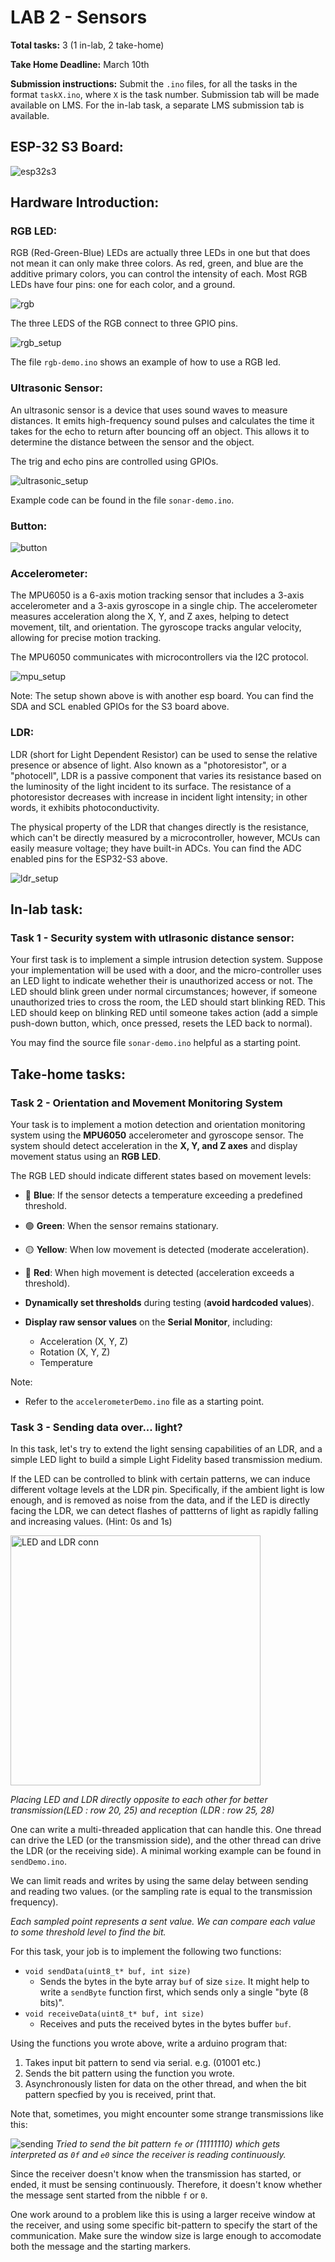 # LAB 2 - Sensors
**Total tasks:** 3 (1 in-lab, 2 take-home)

**Take Home Deadline:** March 10th

**Submission instructions:** Submit the `.ino` files, for all the tasks in the format `taskX.ino`, where `X` is the task number. Submission tab will be made available on LMS. For the in-lab task, a separate LMS submission tab is available.

## ESP-32 S3 Board:

![esp32s3](images/esp32-S3-DevKitC-1-original-pinout-low.jpg)

## Hardware Introduction:

### RGB LED:

RGB (Red-Green-Blue) LEDs are actually three LEDs in one but that does not mean it can only make three colors. As red, green, and blue are the additive primary colors, you can control the intensity of each. Most RGB LEDs have four pins: one for each color, and a ground.

![rgb](images/rgb.png)

The three LEDS of the RGB connect to three GPIO pins.

![rgb_setup](images/rgb_setup.png)

The file `rgb-demo.ino` shows an example of how to use a RGB led.

### Ultrasonic Sensor:

An ultrasonic sensor is a device that uses sound waves to measure distances. It emits high-frequency sound pulses and calculates the time it takes for the echo to return after bouncing off an object. This allows it to determine the distance between the sensor and the object.

The trig and echo pins are controlled using GPIOs.

![ultrasonic_setup](images/ultrasonic_setup.png)

Example code can be found in the file `sonar-demo.ino`.

### Button:

![button](images/ezbutton_setup.jpeg)

### Accelerometer:

The MPU6050 is a 6-axis motion tracking sensor that includes a 3-axis accelerometer and a 3-axis gyroscope in a single chip. The accelerometer measures acceleration along the X, Y, and Z axes, helping to detect movement, tilt, and orientation. The gyroscope tracks angular velocity, allowing for precise motion tracking.

The MPU6050 communicates with microcontrollers via the I2C protocol.

![mpu_setup](images/mpu_setup.png)

Note: The setup shown above is with another esp board. You can find the SDA and SCL enabled GPIOs for the S3 board above.

### LDR:
LDR (short for Light Dependent Resistor) can be used to sense the relative presence or absence of light. Also known as a "photoresistor", or a "photocell", LDR is a passive component that varies its resistance based on the luminosity of the light incident to its surface. The resistance of a photoresistor decreases with increase in incident light intensity; in other words, it exhibits photoconductivity.

The physical property of the LDR that changes directly is the resistance, which can't be directly measured by a microcontroller, however, MCUs can easily measure voltage; they have built-in ADCs. You can find the ADC enabled pins for the ESP32-S3 above.

![ldr_setup](images/ldr_setup.png)

## In-lab task:

### Task 1 - Security system with utlrasonic distance sensor:
Your first task is to implement a simple intrusion detection system. Suppose your implementation will be used with a door, and the micro-controller uses an LED light to indicate wehether their is unauthorized access or not. The LED should blink green under normal circumstances; however, if someone unauthorized tries to cross the room, the LED should start blinking RED. This LED should keep on blinking RED until someone takes action (add a simple push-down button, which, once pressed, resets the LED back to normal).​

You may find the source file `sonar-demo.ino` helpful as a starting point.

## Take-home tasks:

### Task 2 - Orientation and Movement Monitoring System

Your task is to implement a motion detection and orientation monitoring system using the **MPU6050** accelerometer and gyroscope sensor. The system should detect acceleration in the **X, Y, and Z axes** and display movement status using an **RGB LED**.

The RGB LED should indicate different states based on movement levels:

- 🔵 **Blue**: If the sensor detects a temperature exceeding a predefined threshold.
- 🟢 **Green**: When the sensor remains stationary.
- 🟡 **Yellow**: When low movement is detected (moderate acceleration).
- 🔴 **Red**: When high movement is detected (acceleration exceeds a threshold).

- **Dynamically set thresholds** during testing (**avoid hardcoded values**).
- **Display raw sensor values** on the **Serial Monitor**, including:
  - Acceleration (X, Y, Z)
  - Rotation (X, Y, Z)
  - Temperature

Note:
- Refer to the `accelerometerDemo.ino` file as a starting point.

### Task 3 - Sending data over... light?
In this task, let's try to extend the light sensing capabilities of an LDR, and a simple LED light to build a simple Light Fidelity based transmission medium. 

If the LED can be controlled to blink with certain patterns, we can induce different voltage levels at the LDR pin. Specifically, if the ambient light is low enough, and is removed as noise from the data, and if the LED is directly facing the LDR, we can detect flashes of pattterns of light as rapidly falling and increasing values. (Hint: 0s and 1s)

<img src="images/ldr_task3" alt="LED and LDR conn" width="400"/>

*Placing LED and LDR directly opposite to each other for better transmission(LED : row 20, 25) and reception (LDR : row 25, 28)*

One can write a multi-threaded application that can handle this. One thread can drive the LED (or the transmission side), and the other thread can drive the LDR (or the receiving side). A minimal working example can be found in `sendDemo.ino`.

We can limit reads and writes by using the same delay between sending and reading two values. (or the sampling rate is equal to the transmission frequency).

*Each sampled point represents a sent value. We can compare each value to some threshold level to find the bit.*

For this task, your job is to implement the following two functions:
- `void sendData(uint8_t* buf, int size)`
  - Sends the bytes in the byte array `buf` of size `size`. It might help to write a `sendByte` function first, which sends only a single "byte (8 bits)".
- `void receiveData(uint8_t* buf, int size)`
  - Receives and puts the received bytes in the bytes buffer `buf`. 

Using the functions you wrote above, write a arduino program that:
1. Takes input bit pattern to send via serial. e.g. (01001 etc.)
2. Sends the bit pattern using the function you wrote.
3. Asynchronously listen for data on the other thread, and when the bit pattern specfied by you is received, print that.

Note that, sometimes, you might encounter some strange transmissions like this:

![sending](images/sending_example.png)
*Tried to send the bit pattern `fe` or (11111110) which gets interpreted as `0f` and `e0` since the receiver is reading continuously.*

Since the receiver doesn't know when the transmission has started, or ended, it must be sensing continuously. Therefore, it doesn't know whether the message sent started from the nibble `f` or `0`. 

One work around to a problem like this is using a larger receive window at the receiver, and using some specific bit-pattern to specify the start of the communication. Make sure the window size is large enough to accomodate both the message and the starting markers.